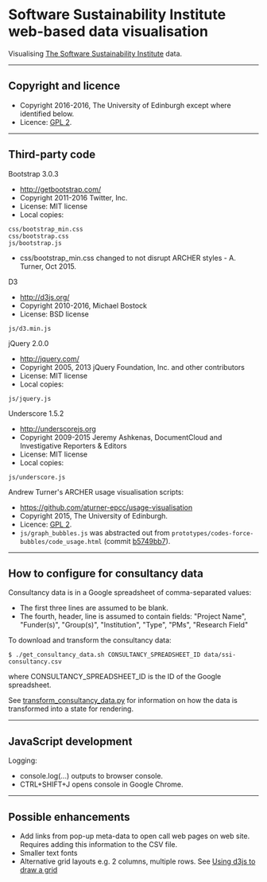 # Software Sustainability Institute web-based data visualisation

Visualising [The Software Sustainability Institute](http://www.software.ac.uk) data.

---

## Copyright and licence

* Copyright 2016-2016, The University of Edinburgh except where identified below.
* Licence: [GPL 2](./LICENSE]).

---

## Third-party code

Bootstrap 3.0.3

* http://getbootstrap.com/
* Copyright 2011-2016 Twitter, Inc.
* License: MIT license
* Local copies:

```
css/bootstrap_min.css
css/bootstrap.css
js/bootstrap.js
```

* css/bootstrap_min.css changed to not disrupt ARCHER styles - A. Turner, Oct 2015.

D3

* http://d3js.org/
* Copyright  2010-2016, Michael Bostock
* License: BSD license

```
js/d3.min.js
```

jQuery 2.0.0

* http://jquery.com/
* Copyright 2005, 2013 jQuery Foundation, Inc. and other contributors
* License: MIT license
* Local copies:

```
js/jquery.js
```

Underscore 1.5.2

* http://underscorejs.org
* Copyright 2009-2015 Jeremy Ashkenas, DocumentCloud and Investigative Reporters & Editors
* License: MIT license
* Local copies:

```
js/underscore.js
```

Andrew Turner's ARCHER usage visualisation scripts:

* https://github.com/aturner-epcc/usage-visualisation
* Copyright 2015, The University of Edinburgh.
* Licence: [GPL 2](./LICENSE]).
* `js/graph_bubbles.js` was abstracted out from `prototypes/codes-force-bubbles/code_usage.html` (commit [b5749bb7](https://github.com/mikej888/usage-visualisation/commit/b5749bb711045246abc3edeec4e98b18a28d2c53)).

---

## How to configure for consultancy data

Consultancy data is in a Google spreadsheet of comma-separated values:

* The first three lines are assumed to be blank.
* The fourth, header, line is assumed to contain fields: "Project
  Name", "Funder(s)", "Group(s)", "Institution", "Type", "PMs",
  "Research Field"

To download and transform the consultancy data:

```
$ ./get_consultancy_data.sh CONSULTANCY_SPREADSHEET_ID data/ssi-consultancy.csv
```

where CONSULTANCY_SPREADSHEET_ID is the ID of the Google
spreadsheet.

See [transform_consultancy_data.py](./transform_consultancy_data.py) for information on how the data is transformed into a state for rendering.

---

## JavaScript development

Logging:

* console.log(...) outputs to browser console. 
* CTRL+SHIFT+J opens console in Google Chrome.

---

## Possible enhancements

* Add links from pop-up meta-data to open call web pages on web site. Requires adding this information to the CSV file.
* Smaller text fonts
* Alternative grid layouts e.g. 2 columns, multiple rows. See [Using d3js to draw a grid](http://knowledgestockpile.blogspot.co.uk/2012/01/using-d3js-to-draw-grid.html)
